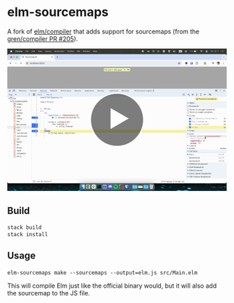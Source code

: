 # elm-sourcemaps

A fork of [elm/compiler](https://github.com/elm/compiler) that adds support for sourcemaps (from the [gren/compiler PR #205](https://github.com/gren-lang/compiler/pull/205)).

[![Screencast](https://github.com/Janiczek/elm-sourcemaps/raw/main/screenshot.png)](https://github.com/Janiczek/elm-sourcemaps/raw/main/screencast.mp4)

## Build

```
stack build
stack install
```

## Usage

```
elm-sourcemaps make --sourcemaps --output=elm.js src/Main.elm
```

This will compile Elm just like the official binary would, but it will also add the sourcemap to the JS file.
